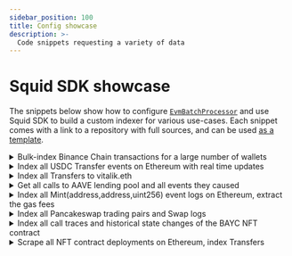 ```yaml
---
sidebar_position: 100
title: Config showcase
description: >-
  Code snippets requesting a variety of data
---
```


# Squid SDK showcase

The snippets below show how to configure [`EvmBatchProcessor`](/evm-indexing/evm-processor) and use Squid SDK to build a custom indexer for various use-cases. Each snippet comes with a link to a repository with full sources, and can be used [as a template](/squid-cli/init/#sqd-init-name).

<details><summary>Bulk-index Binance Chain transactions for a large number of wallets</summary>

[Full squid here](https://github.com/subsquid-labs/showcase00-analyzing-a-large-number-of-wallets).

```ts title=src/processor.ts
export const processor = new EvmBatchProcessor()
  .setDataSource({
    archive: lookupArchive('binance'),
  })
  .addTransaction({})
```

```ts title=src/main.ts
const wallets: Set<string> = loadWallets()
// wallets.size can be very large (tested at 1.4M)

processor.run(new TypeormDatabase(), async (ctx) => {
  for (let block of ctx.blocks) {
    for (let txn of block.transactions) {
      if (wallets.has(txn.from)) {
        // process a txn initiated by the wallet
      }
      if (txn.to && wallets.has(txn.to)) {
        // process a txn directed to the wallet
      }
    }
  }
})
```

</details>

<details><summary>Index all USDC Transfer events on Ethereum with real time updates</summary>

Real time data is fetched from a chain node RPC; a Database object with hot blocks support is required to store it (see [this page](https://docs.subsquid.io/basics/unfinalized-blocks/) for more details). [Full squid here](https://github.com/subsquid-labs/showcase01-all-usdc-transfers).

```ts
export const USDC_CONTRACT_ADDRESS = '0xa0b86991c6218b36c1d19d4a2e9eb0ce3606eb48'

export const processor = new EvmBatchProcessor()
  .setDataSource({
    archive: lookupArchive('eth-mainnet'),
    chain: 'https://rpc.ankr.com/eth',
  })
  .setFinalityConfirmation(75)
  .addLog({
    range: {from: 6_082_465},
    address: [USDC_CONTRACT_ADDRESS],
    topic0: [usdcAbi.events.Transfer.topic],
  })
  .setFields({
    log: {
      transactionHash: true,
    },
  })
```

</details>

<details><summary>Index all Transfers to vitalik.eth</summary>

All `Transfer(address,address,uint256)` will be captured, including ERC20 and ERC721 transfers and possibly events with the same signature made with other protocols. [Full squid here](https://github.com/subsquid-labs/showcase02-all-transfers-to-a-wallet).

```ts
export const VITALIK_ETH_TOPIC = '0x000000000000000000000000d8da6bf26964af9d7eed9e03e53415d37aa96045'

export const processor = new EvmBatchProcessor()
  .setDataSource({
    archive: lookupArchive('eth-mainnet'),
  })
  .addLog({
    topic0: [erc20abi.events.Transfer.topic],
    topic2: [VITALIK_ETH_TOPIC],
  })
```

</details>

<details><summary>Get all calls to AAVE lending pool and all events they caused</summary>

Including events emitted by other contracts. Get ETH value involved in each call.

[Full squid here](https://github.com/subsquid-labs/showcase03-all-events-caused-by-contract-calls/).

```ts
export const AAVE_CONTRACT = '0x7d2768de32b0b80b7a3454c06bdac94a69ddc7a9'

export const processor = new EvmBatchProcessor()
  .setDataSource({
    archive: lookupArchive('eth-mainnet'),
  })
  .setBlockRange({ from: 11_362_579 })
  .addTransaction({
    to: [AAVE_CONTRACT],
    logs: true,
  })
  .setFields({
    transaction: {
      value: true,
      sighash: true,
    },
    log: {
      transactionHash: true,
    },
  })
``` 

</details>

<details><summary>Index all Mint(address,address,uint256) event logs on Ethereum, extract the gas fees</summary>

[Full squid here](https://github.com/subsquid-labs/showcase04-all-mint-events).

```ts
export const processor = new EvmBatchProcessor()
  .setDataSource({
    archive: lookupArchive('eth-mainnet'),
  })
  .addLog({
    topic0: [usdcAbi.events.Mint.topic],
    transaction: true,
  })
  .setFields({
    transaction: {
      gasUsed: true,
    }
  })
``` 

</details>

<details><summary>Index all Pancakeswap trading pairs and Swap logs</summary>

[Full squid here](https://github.com/subsquid-labs/showcase05-dex-pair-creation-and-swaps).

```ts
export const FACTORY_ADDRESSES = [
  '0xbcfccbde45ce874adcb698cc183debcf17952812',
  '0xca143ce32fe78f1f7019d7d551a6402fc5350c73',
]

const PAIR_CREATED_TOPIC = '0x0d3648bd0f6ba80134a33ba9275ac585d9d315f0ad8355cddefde31afa28d0e9'
const SWAP_TOPIC = '0xd78ad95fa46c994b6551d0da85fc275fe613ce37657fb8d5e3d130840159d822'

export const processor = new EvmBatchProcessor()
  .setDataSource({
    archive: lookupArchive('binance'),
  })
  .setBlockRange({ from: 586_851 })
  .addLog({
    address: FACTORY_ADDRESSES,
    topic0: [PAIR_CREATED_TOPIC],
  })
  .addLog({
    topic0: [SWAP_TOPIC],
  })
  .setFields({
    log: {
      transactionHash: true,
    },
  })
```

</details>

<details><summary>Index all call traces and historical state changes of the BAYC NFT contract</summary>

Call traces will expose any internal calls to BAYC by other contracts. [Full squid here](https://github.com/subsquid-labs/showcase06-all-bayc-call-traces).

```ts
const BAYC_ADDRESS = '0xbc4ca0eda7647a8ab7c2061c2e118a18a936f13d'

export const processor = new EvmBatchProcessor()
  .setDataSource({
    archive: lookupArchive('eth-mainnet'),
  })
  .setBlockRange({ from: 12_287_507 })
  .addTrace({
    type: ['call'],
    callTo: [BAYC_ADDRESS],
    transaction: true,
  })
  .addStateDiff({
    address: [BAYC_ADDRESS],
    transaction: true,
  })
  .setFields({
    trace: {
      callTo: true,
      callFrom: true,
      callSighash: true,
    },
 })
```

</details>

<details><summary>Scrape all NFT contract deployments on Ethereum, index Transfers</summary>

All contract creations are scraped; they will be checked for ERC721 compliance in the batch handler. All ERC721 `Transfer` events are scraped so that they can be filtered and binned by the contract in the batch handler. [Full squid here](https://github.com/subsquid-labs/showcase07-grab-all-nft-transfers).

```ts
export const processor = new EvmBatchProcessor()
  .setDataSource({
    archive: lookupArchive('eth-mainnet'),
  })
  .addTrace({
    type: ['create'],
    transaction: true,
  })
  .addLog({
    topic0: [erc721.events.Transfer.topic],
  })
  .setFields({
    trace: {
      createResultCode: true, // for checking ERC721 compliance
      createResultAddress: true,
    },
  })
```

</details>
